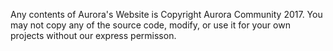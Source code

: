 Any contents of Aurora's Website is Copyright Aurora Community 2017. You may not copy any of the source code, modify, or use it for your own projects without our express permisson.
